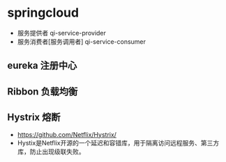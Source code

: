 # springcloud
- 服务提供者 qi-service-provider
- 服务消费者[服务调用者] qi-service-consumer
## eureka 注册中心
## Ribbon 负载均衡
## Hystrix 熔断
- https://github.com/Netflix/Hystrix/
- Hystix是Netflix开源的一个延迟和容错库，用于隔离访问远程服务、第三方库，防止出现级联失败。



